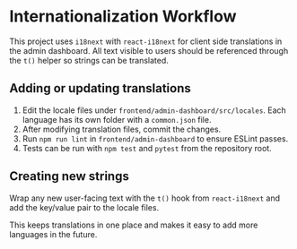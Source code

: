 # Internationalization Workflow

This project uses `i18next` with `react-i18next` for client side translations in the admin dashboard. All text visible to users should be referenced through the `t()` helper so strings can be translated.

## Adding or updating translations

1. Edit the locale files under `frontend/admin-dashboard/src/locales`. Each language has its own folder with a `common.json` file.
2. After modifying translation files, commit the changes.
3. Run `npm run lint` in `frontend/admin-dashboard` to ensure ESLint passes.
4. Tests can be run with `npm test` and `pytest` from the repository root.

## Creating new strings

Wrap any new user-facing text with the `t()` hook from `react-i18next` and add the key/value pair to the locale files.

This keeps translations in one place and makes it easy to add more languages in the future.
